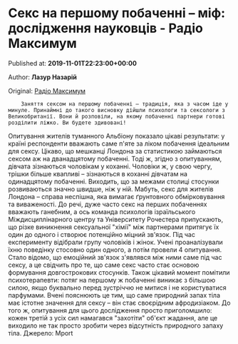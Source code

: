 
# Секс на першому побаченні – міф: дослідження науковців - Радіо Максимум

Published at: **2019-11-01T22:23:00+00:00**

Author: **Лазур Назарій**

Original: [Радіо Максимум](https://maximum.fm/seks-na-pershomu-pobachenni--mif-doslidzhennya-naukovciv_n168926)


        Заняття сексом на першому побаченні – традиція, яка з часом іде у минуле. Принаймні до такого висновку дійшли психологи та сексологи з Великобританії. Вони й розповіли, на якому побаченні партнери готові розділити ліжко. Ви будете здивовані!
      
Опитування жителів туманного Альбіону показало цікаві результати: у країні респонденти вважають саме п'яте за ліком побачення ідеальним для сексу.
Цікаво, що мешканці Лондона за статистикою займаються сексом аж на дванадцятому побаченні. Тоді ж, згідно з опитуванням, дівчата зізнаються чоловікам у коханні. Чоловіки ж, у свою чергу, трішки більше квапливі – зізнаються в коханні дівчатам на одинадцятому побаченні. Виходить, що за межами столиці стосунки розвиваються значно швидше, ніж у ній. Мабуть, секс для жителів Лондона – справа неспішна, яка вимагає ґрунтовного обмірковування та виваженості.
До речі, дуже часто секс на перших побаченнях вважають ганебним, а ось команда психологів ізраїльського Міждисциплінарного центру та Університету Рочестера припускають, що різке виникнення сексуальної "хімії" між партнерами притягує їх один до одного і створює потенційно міцний зв'язок.
Під час експерименту відібрали групу чоловіків і жінок. Учені проаналізували їхню поведінку стосовно один одного, а потім провели 4 опитування. Стало відомо, що емоційний зв'язок з'являвся між ними саме під час сексу, а це свідчить про те, що саме секс часто стає основою формування довгострокових стосунків.
Також цікавий момент помітили психотерапевти: потяг на першому ж побаченні виникає з більшою силою, якщо буквально перед зустріччю не митися і не користуватися парфумами. Вчені пояснюють це тим, що саме природний запах тіла має істотне значення для сексу – він стає своєрідним афродизіаком.
До того ж, опитування для цього дослідження просто приголомшило: кожен третій з усіх сил намагався "захотіти" об'єкт жадання, але це виходило не так просто зробити через відсутність природного запаху тіла.
Джерело: Mport
